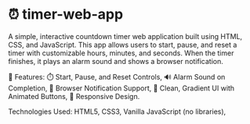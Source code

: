 # ⏰ timer-web-app
 

A simple, interactive countdown timer web application built using HTML, CSS, and JavaScript. This app allows users to start, pause, and reset a timer with customizable hours, minutes, and seconds. When the timer finishes, it plays an alarm sound and shows a browser notification.

🚀 Features:
  ⏱️ Start, Pause, and Reset Controls,
  🔊 Alarm Sound on Completion,
  🔔 Browser Notification Support,
  🎨 Clean, Gradient UI with Animated Buttons,
  📱 Responsive Design.

Technologies Used:
  HTML5,
  CSS3,
  Vanilla JavaScript (no libraries),
